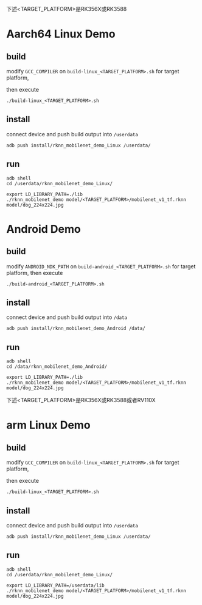 下述<TARGET_PLATFORM>是RK356X或RK3588

# Aarch64 Linux Demo

## build

modify `GCC_COMPILER` on `build-linux_<TARGET_PLATFORM>.sh` for target platform,

then execute

```
./build-linux_<TARGET_PLATFORM>.sh
```

## install

connect device and push build output into `/userdata`

```
adb push install/rknn_mobilenet_demo_Linux /userdata/
```

## run

```
adb shell
cd /userdata/rknn_mobilenet_demo_Linux/
```

```
export LD_LIBRARY_PATH=./lib
./rknn_mobilenet_demo model/<TARGET_PLATFORM>/mobilenet_v1_tf.rknn model/dog_224x224.jpg
```

# Android Demo

## build

modify `ANDROID_NDK_PATH` on `build-android_<TARGET_PLATFORM>.sh` for target platform, then execute

```
./build-android_<TARGET_PLATFORM>.sh
```

## install

connect device and push build output into `/data`

```
adb push install/rknn_mobilenet_demo_Android /data/
```

## run

```
adb shell
cd /data/rknn_mobilenet_demo_Android/
```

```
export LD_LIBRARY_PATH=./lib
./rknn_mobilenet_demo model/<TARGET_PLATFORM>/mobilenet_v1_tf.rknn model/dog_224x224.jpg
```

下述<TARGET_PLATFORM>是RK356X或RK3588或者RV110X

# arm Linux Demo

## build

modify `GCC_COMPILER` on `build-linux_<TARGET_PLATFORM>.sh` for target platform,

then execute

```
./build-linux_<TARGET_PLATFORM>.sh
```

## install

connect device and push build output into `/userdata`

```
adb push install/rknn_mobilenet_demo_Linux /userdata/
```

## run

```
adb shell
cd /userdata/rknn_mobilenet_demo_Linux/
```

```
export LD_LIBRARY_PATH=/userdata/lib
./rknn_mobilenet_demo model/<TARGET_PLATFORM>/mobilenet_v1_tf.rknn model/dog_224x224.jpg
```
